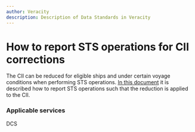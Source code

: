 ```yaml
---
author: Veracity
description: Description of Data Standards in Veracity
---
```


# How to report STS operations for CII corrections
The CII can be reduced for eligible ships and under certain voyage conditions when performing STS operations. [In this document](http://standard.no/) it is described how to report STS operations such that the reduction is applied to the CII.

### Applicable services
DCS

